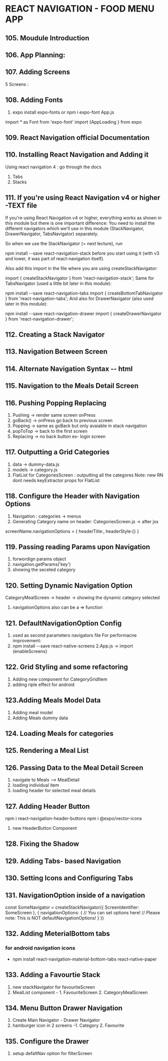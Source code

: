 # REACT NAVIGATION - FOOD MENU APP

## 105. Moudule Introduction

## 106. App Planning:

## 107. Adding Screens

5 Screens :

## 108. Adding Fonts

1. expo install expo-fonts
   or npm i expo-font
   App.js

import \* as Font from 'expo-font'
import {AppLoading } from expo

## 109. React Navigation official Documentation

## 110. Installing React Navigation and Adding it

Using react navigation 4 : go through the docs

1. Tabs
2. Stacks

## 111. If you're using React Navigation v4 or higher -TEXT file

If you're using React Navigation v4 or higher, everything works as shown in this module but there is one important difference: You need to install the different navigators which we'll use in this module (StackNavigator, DrawerNavigator, TabsNavigator) separately.

So when we use the StackNavigator (= next lecture), run

npm install --save react-navigation-stack
before you start using it (with v3 and lower, it was part of react-navigation itself).

Also add this import in the file where you are using createStackNavigator:

import { createStackNavigator } from 'react-navigation-stack';
Same for TabsNavigator (used a little bit later in this module):

npm install --save react-navigation-tabs
import { createBottomTabNavigator } from 'react-navigation-tabs';
And also for DrawerNavigator (also used later in this module):

npm install --save react-navigation-drawer
import { createDrawerNavigator } from 'react-navigation-drawer';

## 112. Creating a Stack Navigator

## 113. Navigation Between Screen

## 114. Alternate Navigation Syntax -- html

## 115. Navigation to the Meals Detail Screen

## 116. Pushing Popping Replacing

1. Pushing -> render same screen onPress
2. goBack() -> onPress go back to previous screen
3. Popping -> same as goBack but only avaiable in stack navigation
4. popToTop -> back to the first screen
5. Replacing -> no back button ex- login screen

## 117. Outputting a Grid Categories

1. data -> dummy-data.js
2. models -> category.js
3. FlatList for CategoriesScreen : outputting all the categores
   Note: new RN dont needs keyExtractor props for FlatList

## 118. Configure the Header with Navigation Options

1. Navigation : categories -> menus
2. Generating Category name on header:
   CategoriesScreen.js -> after jsx

screenName.navigationOptions = {
headerTitle:,
headerStyle:{}
}

## 119. Passing reading Params upon Navigation

1. forwordign params object
2. navigation.getParams('key')
3. showing the seceted category

## 120. Setting Dynamic Navigation Option

CategoryMealScreen -> header -> showing the dynamic category selected

1. navigationOptions also can be a => function

## 121. DefaultNavigationOption Config

1. used as second parameters navigators file
   For performacne improvement:
2. npm install --save react-native-screens
   2.App.js -> import {enableScreens}

## 122. Grid Styling and some refactoring

1. Adding new component for CategoryGridItem
2. adding riple effect for android

## 123.Adding Meals Model Data

1.  Adding meal model
2.  Adding Meals dummy data

## 124. Loading Meals for categories

## 125. Rendering a Meal List

## 126. Passing Data to the Meal Detail Screen

1. navigate to Meals --> MealDetail
1. loading individual item
1. loading header for selected meal details

## 127. Adding Header Button

npm i react-navigation-header-buttons
npm i @expo/vector-icons

1. new HeaderButton Component

## 128. Fixing the Shadow

## 129. Adding Tabs- based Navigation

## 130. Setting Icons and Configuring Tabs

## 131. NavigationOption inside of a navigation

const SomeNavigator = createStackNavigator({
ScreenIdentifier: SomeScreen
}, {
navigationOptions: {
// You can set options here!
// Please note: This is NOT defaultNavigationOptions!
}
})

## 132. Adding MeterialBottom tabs

### for android navigation icons

- npm install react-navigation-material-bottom-tabs react-native-paper

## 133. Adding a Favourtie Stack

1. new stackNavigator for favouriteScreen
2. MealList component - 1. FavouriteScreen 2. CategoryMealScreen

## 134. Menu Button Drawer Navigation

1. Create Main Navigator - Drawer Navigator
2. hamburger icon in 2 screens -1. Category 2. Favourite

## 135. Configure the Drawer

1. setup defaltNav option for filterScreen

